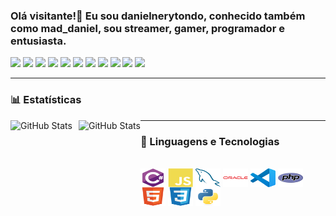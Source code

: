 ###  Olá visitante!👋 Eu sou danielnerytondo, conhecido também como <b>mad_daniel</b>, sou streamer, gamer, programador e entusiasta.


</p>
<div> 
  <a href="https://www.youtube.com/@madgamingclub" target="_blank"><img src="https://img.shields.io/badge/YouTube-FF0000?style=for-the-badge&logo=youtube&logoColor=white" target="_blank"></a>
  <a href="https://www.instagram.com/mad.daniel.gamer/" target="_blank"><img src="https://img.shields.io/badge/Instagram-E4405F?style=for-the-badge&logo=instagram&logoColor=white" target="_blank"></a>
 	<a href="https://www.twitch.tv/mad_daniel1" target="_blank"><img src="https://img.shields.io/badge/Twitch-9146FF?style=for-the-badge&logo=twitch&logoColor=white" target="_blank"></a>
  <a href="https://discord.com/invite/0mvzCh4lnk1TWNCD" target="_blank"><img src="https://img.shields.io/badge/Discord-7289DA?style=for-the-badge&logo=discord&logoColor=white" target="_blank"></a> 
  <a href="https://steamcommunity.com/id/mad_daniel1/" target="_blank"><img src="https://img.shields.io/badge/Steam-171d25?style=for-the-badge&logo=steam&logoColor=white" target="_blank"></a> 
  <a href="https://twitter.com/maddanielx" target="_blank"><img src="https://img.shields.io/badge/Twitter-1DA1F2?style=for-the-badge&logo=twitter&logoColor=white" target="_blank"></a> 
  <a href="https://www.tiktok.com/@mad_danielx" target="_blank"><img src="https://img.shields.io/badge/tiktok-171d25?style=for-the-badge&logo=tiktok&logoColor=white" target="_blank"></a>  
  <a href="mailto:danielnerytondo@gmail.com"><img src="https://img.shields.io/badge/Gmail-D14836?style=for-the-badge&logo=gmail&logoColor=white" target="_blank"></a>
  <a href="https://linktr.ee/mad_daniel"><img src="https://img.shields.io/badge/linktree-39E09B?style=for-the-badge&logo=linktree&logoColor=white" target="_blank"></a>  
  <a href="http://bit.ly/2IOpxfQ"><img src="https://img.shields.io/badge/WhatsApp-25D366?style=for-the-badge&logo=whatsapp&logoColor=white" target="_blank"></a> 
  <a href="https://www.linkedin.com/in/daniel-felipe-nery-tondo-88b4206b/" target="_blank"><img src="https://img.shields.io/badge/-LinkedIn-%230077B5?style=for-the-badge&logo=linkedin&logoColor=white" target="_blank"></a> 
  
</div>

---
### 📊 Estatísticas

<p>
  <img 
    align="left" 
    alt="GitHub Stats" 
    height="200" 
    style="padding-right: 10px;" 
    src="https://github-readme-stats.vercel.app/api?username=danielnerytondo&show_icons=true&theme=tokyonight&include_all_commits=true&locale=pt-br" 
  />

<img 
      align="left" 
      alt="GitHub Stats" 
      height="200" 
      src="https://github-readme-stats.vercel.app/api/top-langs/?username=danielnerytondo&theme=tokyonight&layout=compact&custom_title=Tecnologias&langs_count=9" 
  />


</p>

---

### 🤖 Linguagens e Tecnologias
  <div style="display: inline_block"><br>
  <img align="center" alt="Dan-Csharp" height="30" width="40" src="https://raw.githubusercontent.com/devicons/devicon/master/icons/csharp/csharp-original.svg">
  <img align="center" alt="Dan-Js" height="30" width="40" src="https://raw.githubusercontent.com/devicons/devicon/master/icons/javascript/javascript-plain.svg">
  <img align="center" alt="Dan-Mysql" height="30" width="40" src="https://raw.githubusercontent.com/devicons/devicon/master/icons/mysql/mysql-original.svg">
  <img align="center" alt="Dan-Oracle" height="30" width="40" src="https://raw.githubusercontent.com/devicons/devicon/master/icons/oracle/oracle-original.svg">
  <img align="center" alt="Dan-Oracle" height="30" width="40" src="https://raw.githubusercontent.com/devicons/devicon/master/icons/vscode/vscode-original.svg">
  <img align="center" alt="Dan-PHP" height="30" width="40" src="https://raw.githubusercontent.com/devicons/devicon/master/icons/php/php-original.svg">
  <img align="center" alt="Dan-HTML5" height="30" width="40" src="https://raw.githubusercontent.com/devicons/devicon/master/icons/html5/html5-original.svg">
  <img align="center" alt="Dan-CSS" height="30" width="40" src="https://raw.githubusercontent.com/devicons/devicon/master/icons/css3/css3-original.svg">
  <img align="center" alt="Dan-Python" height="30" width="40" src="https://raw.githubusercontent.com/devicons/devicon/master/icons/python/python-original.svg">
  
</div>
  
  ##
 



<!--
**danielnerytondo/danielnerytondo** is a ✨ _special_ ✨ repository because its `README.md` (this file) appears on your GitHub profile.
links uteis:
https://dev.to/envoy_/150-badges-for-github-pnk
https://github.com/anuraghazra/github-readme-stats/blob/master/readme.md#deploy-on-your-own-vercel-instance

Here are some ideas to get you started:

- 🔭 I’m currently working on ...
- 🌱 I’m currently learning ...
- 👯 I’m looking to collaborate on ...
- 🤔 I’m looking for help with ...
- 💬 Ask me about ...
- 📫 How to reach me: ...
- 😄 Pronouns: ...
- ⚡ Fun fact: ...
-->

